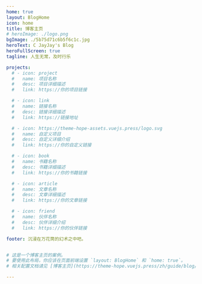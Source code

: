 ```yaml
---
home: true
layout: BlogHome
icon: home
title: 博客主页
# heroImage: ./logo.png
bgImage: ./5b75d71c6b5f6c1c.jpg
heroText: C JayJay's Blog
heroFullScreen: true
tagline: 人生无常，及时行乐

projects:
  # - icon: project
  #   name: 项目名称
  #   desc: 项目详细描述
  #   link: https://你的项目链接

  # - icon: link
  #   name: 链接名称
  #   desc: 链接详细描述
  #   link: https://链接地址

  # - icon: https://theme-hope-assets.vuejs.press/logo.svg
  #   name: 自定义项目
  #   desc: 自定义详细介绍
  #   link: https://你的自定义链接 

  # - icon: book
  #   name: 书籍名称
  #   desc: 书籍详细描述
  #   link: https://你的书籍链接

  # - icon: article
  #   name: 文章名称
  #   desc: 文章详细描述
  #   link: https://你的文章链接

  # - icon: friend
  #   name: 伙伴名称
  #   desc: 伙伴详细介绍
  #   link: https://你的伙伴链接

footer: 沉浸在万花筒的幻术之中吧。


# 这是一个博客主页的案例。
# 要使用此布局，你应该在页面前端设置 `layout: BlogHome` 和 `home: true`。
# 相关配置文档请见 [博客主页](https://theme-hope.vuejs.press/zh/guide/blog/home.html)。

---
```


